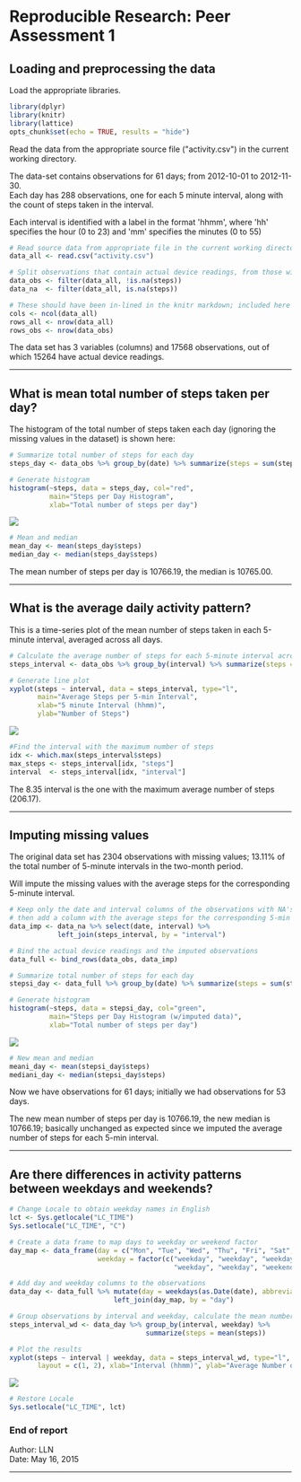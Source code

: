 # Reproducible Research: Peer Assessment 1

## Loading and preprocessing the data

Load the appropriate libraries.


```r
library(dplyr)
library(knitr)
library(lattice)
opts_chunk$set(echo = TRUE, results = "hide")
```

Read the data from the appropriate source file ("activity.csv") in the current working directory.  

The data-set contains observations for 61 days; from 2012-10-01 to 2012-11-30.  
Each day has 288 observations, one for each 5 minute interval, along with the count of steps taken in the interval.  

Each interval is identified with a label in the format 'hhmm', where 'hh' specifies the hour (0 to 23) and 'mm' specifies the minutes (0 to 55)


```r
# Read source data from appropriate file in the current working directory
data_all <- read.csv("activity.csv")

# Split observations that contain actual device readings, from those with missing data
data_obs <- filter(data_all, !is.na(steps))
data_na  <- filter(data_all, is.na(steps))

# These should have been in-lined in the knitr markdown; included here for clarity.
cols <- ncol(data_all)
rows_all <- nrow(data_all)
rows_obs <- nrow(data_obs)
```

The data set has 3 variables (columns) and 17568 observations, out of which 15264 have actual device readings.

*****

## What is mean total number of steps taken per day?

The histogram of the total number of steps taken each day (ignoring the missing values in the dataset) is shown here:


```r
# Summarize total number of steps for each day
steps_day <- data_obs %>% group_by(date) %>% summarize(steps = sum(steps))

# Generate histogram
histogram(~steps, data = steps_day, col="red", 
          main="Steps per Day Histogram",
          xlab="Total number of steps per day")
```

![](PA1_template_files/figure-html/step_2-1.png) 

```r
# Mean and median
mean_day <- mean(steps_day$steps)
median_day <- median(steps_day$steps)
```

The mean number of steps per day is 10766.19, the median is 10765.00.

*****

## What is the average daily activity pattern?

This is a time-series plot of the mean number of steps taken
in each 5-minute interval, averaged across all days.


```r
# Calculate the average number of steps for each 5-minute interval across all days
steps_interval <- data_obs %>% group_by(interval) %>% summarize(steps = mean(steps))

# Generate line plot 
xyplot(steps ~ interval, data = steps_interval, type="l",
       main="Average Steps per 5-min Interval",
       xlab="5 minute Interval (hhmm)",
       ylab="Number of Steps")
```

![](PA1_template_files/figure-html/step_3-1.png) 

```r
#Find the interval with the maximum number of steps
idx <- which.max(steps_interval$steps)
max_steps <- steps_interval[idx, "steps"]
interval  <- steps_interval[idx, "interval"]
```

The 8.35 interval is the one with the maximum average number of steps (206.17).

*****

## Imputing missing values


The original data set has 2304 observations with missing values; 13.11% of the total number of 5-minute intervals in the two-month period.  

Will impute the missing values with the average steps for the corresponding 5-minute interval.


```r
# Keep only the date and interval columns of the observations with NA's,
# then add a column with the average steps for the corresponding 5-min interval 
data_imp <- data_na %>% select(date, interval) %>%
            left_join(steps_interval, by = "interval")

# Bind the actual device readings and the imputed observations
data_full <- bind_rows(data_obs, data_imp)

# Summarize total number of steps for each day
stepsi_day <- data_full %>% group_by(date) %>% summarize(steps = sum(steps))

# Generate histogram
histogram(~steps, data = stepsi_day, col="green",
          main="Steps per Day Histogram (w/imputed data)",
          xlab="Total number of steps per day")
```

![](PA1_template_files/figure-html/step_4-1.png) 

```r
# New mean and median
meani_day <- mean(stepsi_day$steps)
mediani_day <- median(stepsi_day$steps)
```

Now we have observations for 61 days; initially we had observations for 53 days.

The new mean number of steps per day is 10766.19, the new median is 10766.19;
basically unchanged as expected since we imputed the average number of steps for each 5-min interval.

*****

## Are there differences in activity patterns between weekdays and weekends?



```r
# Change Locale to obtain weekday names in English
lct <- Sys.getlocale("LC_TIME")
Sys.setlocale("LC_TIME", "C")

# Create a data frame to map days to weekday or weekend factor
day_map <- data_frame(day = c("Mon", "Tue", "Wed", "Thu", "Fri", "Sat", "Sun"),
                      weekday = factor(c("weekday", "weekday", "weekday",
                                         "weekday", "weekday", "weekend", "weekend")))

# Add day and weekday columns to the observations
data_day <- data_full %>% mutate(day = weekdays(as.Date(date), abbreviate=TRUE)) %>%
                          left_join(day_map, by = "day")

# Group observations by interval and weekday, calculate the mean number of steps
steps_interval_wd <- data_day %>% group_by(interval, weekday) %>%
                                  summarize(steps = mean(steps))

# Plot the results
xyplot(steps ~ interval | weekday, data = steps_interval_wd, type="l",
       layout = c(1, 2), xlab="Interval (hhmm)", ylab="Average Number of Steps")
```

![](PA1_template_files/figure-html/step_5-1.png) 

```r
# Restore Locale
Sys.setlocale("LC_TIME", lct)
```

### End of report
Author: LLN  
Date: May 16, 2015  

*****
